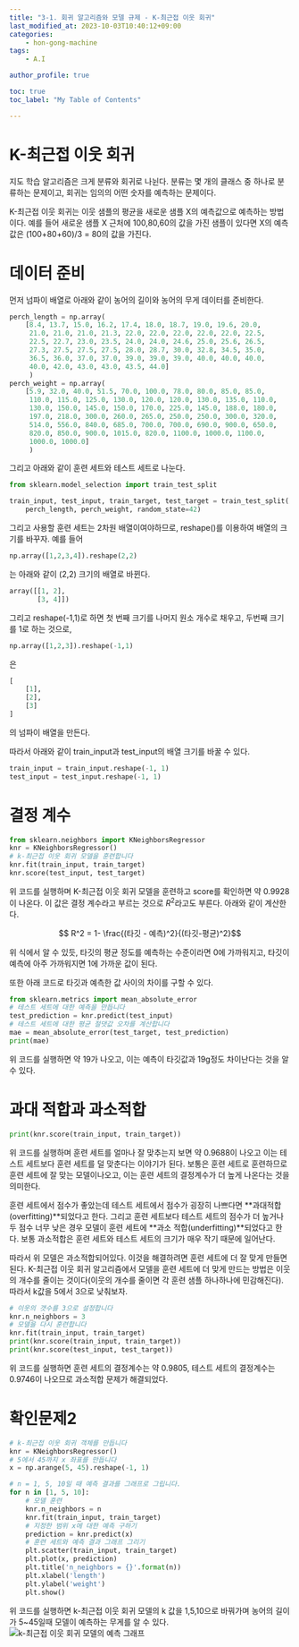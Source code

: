 ```yaml
---
title: "3-1. 회귀 알고리즘와 모델 규제 - K-최근접 이웃 회귀"
last_modified_at: 2023-10-03T10:40:12+09:00
categories:
    - hon-gong-machine
tags:
    - A.I

author_profile: true

toc: true
toc_label: "My Table of Contents"

---
```

# K-최근접 이웃 회귀

지도 학습 알고리즘은 크게 분류와 회귀로 나뉜다. 분류는 몇 개의 클래스 중 하나로 분류하는 문제이고, 회귀는 임의의 어떤 숫자를 예측하는 문제이다.

K-최근접 이웃 회귀는 이웃 샘플의 평균을 새로운 샘플 X의 예측값으로 예측하는 방법이다. 예를 들어 새로운 샘플 X 근처에 100,80,60의 값을 가진 샘플이 있다면 X의 예측 값은 (100+80+60)/3 = 80의 값을 가진다.

# 데이터 준비

먼저 넘파이 배열로 아래와 같이 농어의 길이와 농어의 무게 데이터를 준비한다.
```py
perch_length = np.array(
    [8.4, 13.7, 15.0, 16.2, 17.4, 18.0, 18.7, 19.0, 19.6, 20.0,
     21.0, 21.0, 21.0, 21.3, 22.0, 22.0, 22.0, 22.0, 22.0, 22.5,
     22.5, 22.7, 23.0, 23.5, 24.0, 24.0, 24.6, 25.0, 25.6, 26.5,
     27.3, 27.5, 27.5, 27.5, 28.0, 28.7, 30.0, 32.8, 34.5, 35.0,
     36.5, 36.0, 37.0, 37.0, 39.0, 39.0, 39.0, 40.0, 40.0, 40.0,
     40.0, 42.0, 43.0, 43.0, 43.5, 44.0]
     )
perch_weight = np.array(
    [5.9, 32.0, 40.0, 51.5, 70.0, 100.0, 78.0, 80.0, 85.0, 85.0,
     110.0, 115.0, 125.0, 130.0, 120.0, 120.0, 130.0, 135.0, 110.0,
     130.0, 150.0, 145.0, 150.0, 170.0, 225.0, 145.0, 188.0, 180.0,
     197.0, 218.0, 300.0, 260.0, 265.0, 250.0, 250.0, 300.0, 320.0,
     514.0, 556.0, 840.0, 685.0, 700.0, 700.0, 690.0, 900.0, 650.0,
     820.0, 850.0, 900.0, 1015.0, 820.0, 1100.0, 1000.0, 1100.0,
     1000.0, 1000.0]
     )
```
그리고 아래와 같이 훈련 세트와 테스트 세트로 나눈다.
```py
from sklearn.model_selection import train_test_split

train_input, test_input, train_target, test_target = train_test_split(
    perch_length, perch_weight, random_state=42)
```

그리고 사용할 훈련 세트는 2차원 배열이여야하므로, reshape()를 이용하여 배열의 크기를 바꾸자. 예를 들어
```py
np.array([1,2,3,4]).reshape(2,2)
```
는 아래와 같이 (2,2) 크기의 배열로 바뀐다.

```py
array([[1, 2],
       [3, 4]])
```

그리고 reshape(-1,1)로 하면 첫 번째 크기를 나머지 원소 개수로 채우고, 두번째 크기를 1로 하는 것으로,
```py
np.array([1,2,3]).reshape(-1,1)
```
은 
```py
[
    [1],
    [2],
    [3]
]
```
의 넘파이 배열을 만든다.

따라서 아래와 같이 train_input과 test_input의 배열 크기를 바꿀 수 있다.

```py
train_input = train_input.reshape(-1, 1)
test_input = test_input.reshape(-1, 1)
```

# 결정 계수
```py
from sklearn.neighbors import KNeighborsRegressor
knr = KNeighborsRegressor()
# k-최근접 이웃 회귀 모델을 훈련합니다
knr.fit(train_input, train_target)
knr.score(test_input, test_target)
```
위 코드를 실행하며 K-최근접 이웃 회귀 모델을 훈련하고 score를 확인하면 약 0.9928이 나온다. 이 값은 결정 계수라고 부르는 것으로 $R^2$라고도 부른다. 아래와 같이 계산한다.

$$ R^2 = 1- \frac{(타깃 - 예측)^2}{(타깃-평균)^2}$$

위 식에서 알 수 있듯, 타깃의 평균 정도를 예측하는 수준이라면 0에 가까워지고, 타깃이 예측에 아주 가까워지면 1에 가까운 값이 된다.

또한 아래 코드로 타깃과 예측한 값 사이의 차이를 구할 수 있다.

```py
from sklearn.metrics import mean_absolute_error
# 테스트 세트에 대한 예측을 만듭니다
test_prediction = knr.predict(test_input)
# 테스트 세트에 대한 평균 절댓값 오차를 계산합니다
mae = mean_absolute_error(test_target, test_prediction)
print(mae)
```
위 코드를 실행하면 약 19가 나오고, 이는 예측이 타깃값과 19g정도 차이난다는 것을 알 수 있다.

# 과대 적합과 과소적합
```py
print(knr.score(train_input, train_target))
```
위 코드를 실행하며 훈련 세트를 얼마나 잘 맞추는지 보면 약 0.9688이 나오고 이는 테스트 세트보다 훈련 세트를 덜 맞춘다는 이야기가 된다. 보통은 훈련 세트로 훈련하므로 훈련 세트에 잘 맞는 모델이나오고, 이는 훈련 세트의 결정계수가 더 높게 나온다는 것을 의미한다.

훈련 세트에서 점수가 좋았는데 테스트 세트에서 점수가 굉장히 나쁘다면 **과대적합(overfitting)**되었다고 한다. 그리고 훈련 세트보다 테스트 세트의 점수가 더 높거나 두 점수 너무 낮은 경우 모델이 훈련 세트에 **과소 적합(underfitting)**되었다고 한다. 보통 과소적합은 훈련 세트와 테스트 세트의 크기가 매우 작기 때문에 일어난다.

따라서 위 모델은 과소적합되어있다. 이것을 해결하려면 훈련 세트에 더 잘 맞게 만들면 된다. K-최근접 이웃 회귀 알고리즘에서 모델을 훈련 세트에 더 맞게 만드는 방법은 이웃의 개수를 줄이는 것이다(이웃의 개수를 줄이면 각 훈련 샘플 하나하나에 민감해진다). 따라서 k값을 5에서 3으로 낮춰보자.

```py
# 이웃의 갯수를 3으로 설정합니다
knr.n_neighbors = 3
# 모델을 다시 훈련합니다
knr.fit(train_input, train_target)
print(knr.score(train_input, train_target))
print(knr.score(test_input, test_target))
```
위 코드를 실행하면 훈련 세트의 결정계수는 약 0.9805, 테스트 세트의 결정계수는 0.9746이 나오므로 과소적합 문제가 해결되었다.

# 확인문제2
```py
# k-최근접 이웃 회귀 객체를 만듭니다
knr = KNeighborsRegressor()
# 5에서 45까지 x 좌표를 만듭니다
x = np.arange(5, 45).reshape(-1, 1)

# n = 1, 5, 10일 때 예측 결과를 그래프로 그립니다.
for n in [1, 5, 10]:
    # 모델 훈련
    knr.n_neighbors = n
    knr.fit(train_input, train_target)
    # 지정한 범위 x에 대한 예측 구하기
    prediction = knr.predict(x)
    # 훈련 세트와 예측 결과 그래프 그리기
    plt.scatter(train_input, train_target)
    plt.plot(x, prediction)
    plt.title('n_neighbors = {}'.format(n))
    plt.xlabel('length')
    plt.ylabel('weight')
    plt.show()
```
위 코드를 실행하면 k-최근접 이웃 회귀 모델의 k 값을 1,5,10으로 바꿔가며 농어의 길이가 5~45일때 모델이 예측하는 무게를 알 수 있다.
![k-최근접 이웃 회귀 모델의 예측 그래프](https://github.com/minchoCoin/minchoCoin.github.io/assets/62372650/aea48c09-9a12-47f0-90b6-8d3d886b06d1)
